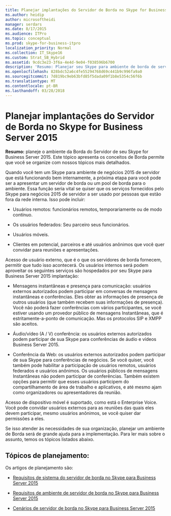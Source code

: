 ```yaml
---
title: Planejar implantações do Servidor de Borda no Skype for Business Server 2015
ms.author: heidip
author: microsoftheidi
manager: serdars
ms.date: 8/17/2015
ms.audience: ITPro
ms.topic: conceptual
ms.prod: skype-for-business-itpro
localization_priority: Normal
ms.collection: IT_Skype16
ms.custom: Strat_SB_Hybrid
ms.assetid: 9cdc3e23-3f6a-4e4d-9e04-f038596b6700
description: 'Resumo: Planejar seu Skype para ambiente de borda de servidor do Business Server 2015. Este tópico apresenta conceitos de borda e permite que você organize-se com nossos tópicos mais aprofundados.'
ms.openlocfilehash: 828bdc52a6c4fe55294768d69c441b9c996fa9a0
ms.sourcegitcommit: 7d819bc9eb63bfd85f5dada09f1b8e5354c56f6b
ms.translationtype: MT
ms.contentlocale: pt-BR
ms.lasthandoff: 03/28/2018
---
```

# <a name="plan-for-edge-server-deployments-in-skype-for-business-server-2015"></a>Planejar implantações do Servidor de Borda no Skype for Business Server 2015
 
**Resumo:** planeje o ambiente da Borda do Servidor de seu Skype for Business Server 2015. Este tópico apresenta os conceitos de Borda permite que você se organize com nossos tópicos mais detalhados.
  
Quando você tem um Skype para ambiente de negócios 2015 de servidor que está funcionando bem internamente, a próxima etapa para você pode ser a apresentar um servidor de borda ou um pool de borda para o ambiente. Essa função seria vital se quiser que os serviços fornecidos pelo Skype para negócios 2015 de servidor a ser usado por pessoas que estão fora da rede interna. Isso pode incluir:
  
- Usuários remotos: funcionários remotos, temporariamente ou de modo contínuo.
    
- Os usuários federados: Seu parceiro seus funcionários.
    
- Usuários móveis.
    
- Clientes em potencial, parceiros e até usuários anônimos que você quer convidar para reuniões e apresentações.
    
Acesso de usuário externo, que é o que os servidores de borda fornecem, permitir que tudo isso acontecerá. Os usuários internos será podem aproveitar os seguintes serviços são hospedados por seu Skype para Business Server 2015 implantação:
  
- Mensagens instantâneas e presença para comunicação: usuários externos autorizados podem participar em conversas de mensagens instantâneas e conferências. Eles obter as informações de presença de outros usuários (que também recebem suas informações de presença). Você não poderá fazer conferências com vários participantes, se você estiver usando um provedor público de mensagens Instantâneas, que é estritamente-a-ponto de comunicação. Mas os protocolos SIP e XMPP são aceitos.
    
- Áudio/vídeo (A / V) conferência: os usuários externos autorizados podem participar de sua Skype para conferências de áudio e vídeos Business Server 2015.
    
- Conferência da Web: os usuários externos autorizados podem participar de sua Skype para conferências de negócios. Se você quiser, você também pode habilitar a participação de usuários remotos, usuários federados e usuários anônimos. Os usuários públicos de mensagens Instantâneas não podem participar de conferências. Também existem opções para permitir que esses usuários participem do compartilhamento de área de trabalho e aplicativos, e até mesmo ajam como organizadores ou apresentadores da reunião.
    
Acesso de dispositivo móvel é suportado, como está o Enterprise Voice. Você pode convidar usuários externos para as reuniões das quais eles devem participar, mesmo usuários anônimos, se você quiser dar permissões a eles.
  
Se isso atender às necessidades de sua organização, planejar um ambiente de Borda será de grande ajuda para a implementação. Para ler mais sobre o assunto, temos os tópicos listados abaixo.
  
## <a name="planning-topics"></a>Tópicos de planejamento:

Os artigos de planejamento são:
  
- [Requisitos de sistema do servidor de borda no Skype para Business Server 2015](system-requirements.md)
    
- [Requisitos de ambiente de servidor de borda no Skype para Business Server 2015](edge-environmental-requirements.md)
    
- [Cenários de servidor de borda no Skype para Business Server 2015](scenarios.md)
    

